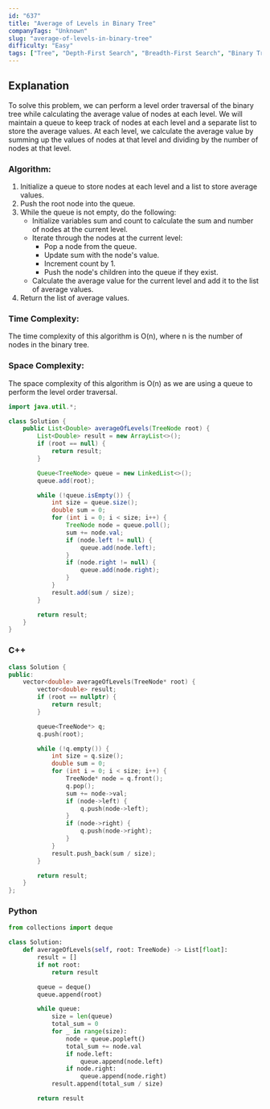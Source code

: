 ```yaml
---
id: "637"
title: "Average of Levels in Binary Tree"
companyTags: "Unknown"
slug: "average-of-levels-in-binary-tree"
difficulty: "Easy"
tags: ["Tree", "Depth-First Search", "Breadth-First Search", "Binary Tree"]
---
```


## Explanation

To solve this problem, we can perform a level order traversal of the binary tree while calculating the average value of nodes at each level. We will maintain a queue to keep track of nodes at each level and a separate list to store the average values. At each level, we calculate the average value by summing up the values of nodes at that level and dividing by the number of nodes at that level. 

### Algorithm:
1. Initialize a queue to store nodes at each level and a list to store average values.
2. Push the root node into the queue.
3. While the queue is not empty, do the following:
   - Initialize variables sum and count to calculate the sum and number of nodes at the current level.
   - Iterate through the nodes at the current level:
     - Pop a node from the queue.
     - Update sum with the node's value.
     - Increment count by 1.
     - Push the node's children into the queue if they exist.
   - Calculate the average value for the current level and add it to the list of average values.
4. Return the list of average values.

### Time Complexity:
The time complexity of this algorithm is O(n), where n is the number of nodes in the binary tree.

### Space Complexity:
The space complexity of this algorithm is O(n) as we are using a queue to perform the level order traversal.
```java
import java.util.*;

class Solution {
    public List<Double> averageOfLevels(TreeNode root) {
        List<Double> result = new ArrayList<>();
        if (root == null) {
            return result;
        }

        Queue<TreeNode> queue = new LinkedList<>();
        queue.add(root);

        while (!queue.isEmpty()) {
            int size = queue.size();
            double sum = 0;
            for (int i = 0; i < size; i++) {
                TreeNode node = queue.poll();
                sum += node.val;
                if (node.left != null) {
                    queue.add(node.left);
                }
                if (node.right != null) {
                    queue.add(node.right);
                }
            }
            result.add(sum / size);
        }

        return result;
    }
}
```

### C++
```cpp
class Solution {
public:
    vector<double> averageOfLevels(TreeNode* root) {
        vector<double> result;
        if (root == nullptr) {
            return result;
        }

        queue<TreeNode*> q;
        q.push(root);

        while (!q.empty()) {
            int size = q.size();
            double sum = 0;
            for (int i = 0; i < size; i++) {
                TreeNode* node = q.front();
                q.pop();
                sum += node->val;
                if (node->left) {
                    q.push(node->left);
                }
                if (node->right) {
                    q.push(node->right);
                }
            }
            result.push_back(sum / size);
        }

        return result;
    }
};
```

### Python
```python
from collections import deque

class Solution:
    def averageOfLevels(self, root: TreeNode) -> List[float]:
        result = []
        if not root:
            return result

        queue = deque()
        queue.append(root)

        while queue:
            size = len(queue)
            total_sum = 0
            for _ in range(size):
                node = queue.popleft()
                total_sum += node.val
                if node.left:
                    queue.append(node.left)
                if node.right:
                    queue.append(node.right)
            result.append(total_sum / size)

        return result
```